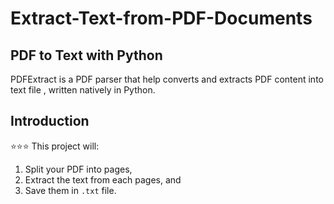 # Extract-Text-from-PDF-Documents
## PDF to Text with Python
PDFExtract is a PDF parser that help  converts and extracts PDF content into text file  , written natively in Python. 
## Introduction

⭐⭐⭐ This project will:

1. Split your PDF into pages,
2. Extract the text from each pages, and
3. Save them in `.txt` file.
